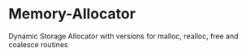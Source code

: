 # Memory-Allocator
Dynamic Storage Allocator with versions for malloc, realloc, free and coalesce routines
